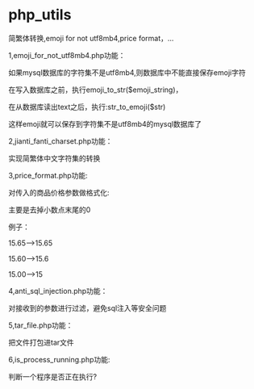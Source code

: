 # php_utils

简繁体转换,emoji for not utf8mb4,price format，... 


1,emoji_for_not_utf8mb4.php功能：

如果mysql数据库的字符集不是utf8mb4,则数据库中不能直接保存emoji字符

 在写入数据库之前，执行emoji_to_str($emoji_string)，
 
 在从数据库读出text之后，执行:str_to_emoji($str)
 
 这样emoji就可以保存到字符集不是utf8mb4的mysql数据库了
 
2,jianti_fanti_charset.php功能：

 实现简繁体中文字符集的转换
 
3,price_format.php功能:

 对传入的商品价格参数做格式化:
 
 主要是去掉小数点末尾的0
 
 例子：
 
15.65-->15.65

15.60-->15.6

15.00-->15

4,anti_sql_injection.php功能：

对接收到的参数进行过滤，避免sql注入等安全问题

5,tar_file.php功能：

把文件打包进tar文件 

6,is_process_running.php功能:

判断一个程序是否正在执行?

